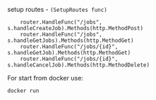


setup routes - ```(SetupRoutes func)```


```
	router.HandleFunc("/jobs", s.handleCreateJob).Methods(http.MethodPost)
	router.HandleFunc("/jobs", s.handleGetJobs).Methods(http.MethodGet)
	router.HandleFunc("/jobs/{id}", s.handleGetJob).Methods(http.MethodGet)
	router.HandleFunc("/jobs/{id}", s.handleCancelJob).Methods(http.MethodDelete)
```

For start from docker use:

```
docker run
```
